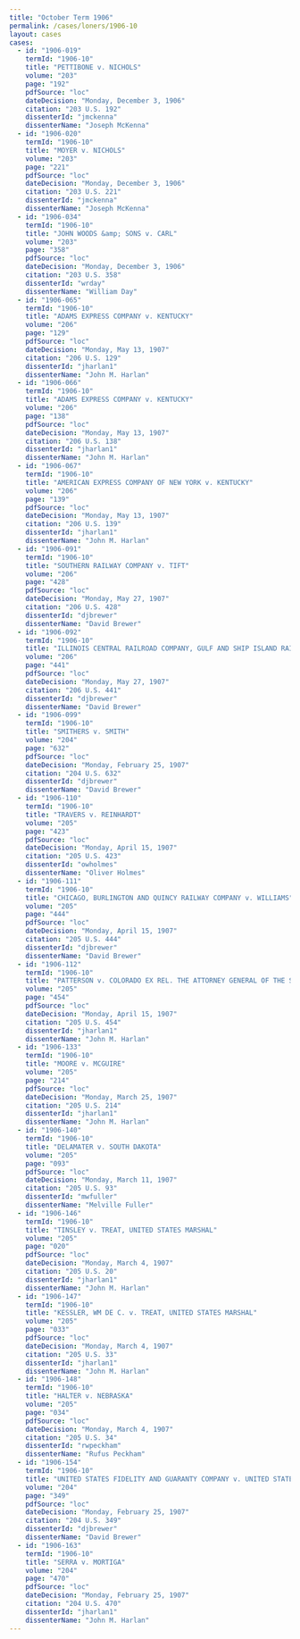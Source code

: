 ```yaml
---
title: "October Term 1906"
permalink: /cases/loners/1906-10
layout: cases
cases:
  - id: "1906-019"
    termId: "1906-10"
    title: "PETTIBONE v. NICHOLS"
    volume: "203"
    page: "192"
    pdfSource: "loc"
    dateDecision: "Monday, December 3, 1906"
    citation: "203 U.S. 192"
    dissenterId: "jmckenna"
    dissenterName: "Joseph McKenna"
  - id: "1906-020"
    termId: "1906-10"
    title: "MOYER v. NICHOLS"
    volume: "203"
    page: "221"
    pdfSource: "loc"
    dateDecision: "Monday, December 3, 1906"
    citation: "203 U.S. 221"
    dissenterId: "jmckenna"
    dissenterName: "Joseph McKenna"
  - id: "1906-034"
    termId: "1906-10"
    title: "JOHN WOODS &amp; SONS v. CARL"
    volume: "203"
    page: "358"
    pdfSource: "loc"
    dateDecision: "Monday, December 3, 1906"
    citation: "203 U.S. 358"
    dissenterId: "wrday"
    dissenterName: "William Day"
  - id: "1906-065"
    termId: "1906-10"
    title: "ADAMS EXPRESS COMPANY v. KENTUCKY"
    volume: "206"
    page: "129"
    pdfSource: "loc"
    dateDecision: "Monday, May 13, 1907"
    citation: "206 U.S. 129"
    dissenterId: "jharlan1"
    dissenterName: "John M. Harlan"
  - id: "1906-066"
    termId: "1906-10"
    title: "ADAMS EXPRESS COMPANY v. KENTUCKY"
    volume: "206"
    page: "138"
    pdfSource: "loc"
    dateDecision: "Monday, May 13, 1907"
    citation: "206 U.S. 138"
    dissenterId: "jharlan1"
    dissenterName: "John M. Harlan"
  - id: "1906-067"
    termId: "1906-10"
    title: "AMERICAN EXPRESS COMPANY OF NEW YORK v. KENTUCKY"
    volume: "206"
    page: "139"
    pdfSource: "loc"
    dateDecision: "Monday, May 13, 1907"
    citation: "206 U.S. 139"
    dissenterId: "jharlan1"
    dissenterName: "John M. Harlan"
  - id: "1906-091"
    termId: "1906-10"
    title: "SOUTHERN RAILWAY COMPANY v. TIFT"
    volume: "206"
    page: "428"
    pdfSource: "loc"
    dateDecision: "Monday, May 27, 1907"
    citation: "206 U.S. 428"
    dissenterId: "djbrewer"
    dissenterName: "David Brewer"
  - id: "1906-092"
    termId: "1906-10"
    title: "ILLINOIS CENTRAL RAILROAD COMPANY, GULF AND SHIP ISLAND RAILROAD COMPANY, SOUTHERN RAILROAD COMPANY v. THE INTERSTATE COMMERCE COMMISSION"
    volume: "206"
    page: "441"
    pdfSource: "loc"
    dateDecision: "Monday, May 27, 1907"
    citation: "206 U.S. 441"
    dissenterId: "djbrewer"
    dissenterName: "David Brewer"
  - id: "1906-099"
    termId: "1906-10"
    title: "SMITHERS v. SMITH"
    volume: "204"
    page: "632"
    pdfSource: "loc"
    dateDecision: "Monday, February 25, 1907"
    citation: "204 U.S. 632"
    dissenterId: "djbrewer"
    dissenterName: "David Brewer"
  - id: "1906-110"
    termId: "1906-10"
    title: "TRAVERS v. REINHARDT"
    volume: "205"
    page: "423"
    pdfSource: "loc"
    dateDecision: "Monday, April 15, 1907"
    citation: "205 U.S. 423"
    dissenterId: "owholmes"
    dissenterName: "Oliver Holmes"
  - id: "1906-111"
    termId: "1906-10"
    title: "CHICAGO, BURLINGTON AND QUINCY RAILWAY COMPANY v. WILLIAMS"
    volume: "205"
    page: "444"
    pdfSource: "loc"
    dateDecision: "Monday, April 15, 1907"
    citation: "205 U.S. 444"
    dissenterId: "djbrewer"
    dissenterName: "David Brewer"
  - id: "1906-112"
    termId: "1906-10"
    title: "PATTERSON v. COLORADO EX REL. THE ATTORNEY GENERAL OF THE STATE OF COLORADO"
    volume: "205"
    page: "454"
    pdfSource: "loc"
    dateDecision: "Monday, April 15, 1907"
    citation: "205 U.S. 454"
    dissenterId: "jharlan1"
    dissenterName: "John M. Harlan"
  - id: "1906-133"
    termId: "1906-10"
    title: "MOORE v. MCGUIRE"
    volume: "205"
    page: "214"
    pdfSource: "loc"
    dateDecision: "Monday, March 25, 1907"
    citation: "205 U.S. 214"
    dissenterId: "jharlan1"
    dissenterName: "John M. Harlan"
  - id: "1906-140"
    termId: "1906-10"
    title: "DELAMATER v. SOUTH DAKOTA"
    volume: "205"
    page: "093"
    pdfSource: "loc"
    dateDecision: "Monday, March 11, 1907"
    citation: "205 U.S. 93"
    dissenterId: "mwfuller"
    dissenterName: "Melville Fuller"
  - id: "1906-146"
    termId: "1906-10"
    title: "TINSLEY v. TREAT, UNITED STATES MARSHAL"
    volume: "205"
    page: "020"
    pdfSource: "loc"
    dateDecision: "Monday, March 4, 1907"
    citation: "205 U.S. 20"
    dissenterId: "jharlan1"
    dissenterName: "John M. Harlan"
  - id: "1906-147"
    termId: "1906-10"
    title: "KESSLER, WM DE C. v. TREAT, UNITED STATES MARSHAL"
    volume: "205"
    page: "033"
    pdfSource: "loc"
    dateDecision: "Monday, March 4, 1907"
    citation: "205 U.S. 33"
    dissenterId: "jharlan1"
    dissenterName: "John M. Harlan"
  - id: "1906-148"
    termId: "1906-10"
    title: "HALTER v. NEBRASKA"
    volume: "205"
    page: "034"
    pdfSource: "loc"
    dateDecision: "Monday, March 4, 1907"
    citation: "205 U.S. 34"
    dissenterId: "rwpeckham"
    dissenterName: "Rufus Peckham"
  - id: "1906-154"
    termId: "1906-10"
    title: "UNITED STATES FIDELITY AND GUARANTY COMPANY v. UNITED STATES FOR THE BENEFIT OF KENYON"
    volume: "204"
    page: "349"
    pdfSource: "loc"
    dateDecision: "Monday, February 25, 1907"
    citation: "204 U.S. 349"
    dissenterId: "djbrewer"
    dissenterName: "David Brewer"
  - id: "1906-163"
    termId: "1906-10"
    title: "SERRA v. MORTIGA"
    volume: "204"
    page: "470"
    pdfSource: "loc"
    dateDecision: "Monday, February 25, 1907"
    citation: "204 U.S. 470"
    dissenterId: "jharlan1"
    dissenterName: "John M. Harlan"
---
```

